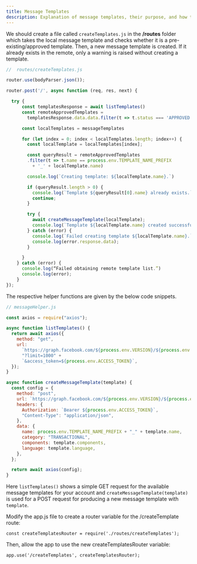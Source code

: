 ```yaml
---
title: Message Templates
description: Explanation of message templates, their purpose, and how to create them.
---
```


We should create a file called `createTemplates.js` in the **/routes** folder which takes the local message template and checks whether it is a pre-existing/approved template. Then, a new message template is created. If it already exists in the remote, only a warning is raised without creating a template.

```js
//  routes/createTemplates.js

router.use(bodyParser.json());

router.post('/', async function (req, res, next) {

  try {
      const templatesResponse = await listTemplates()
      const remoteApprovedTemplates =
        templatesResponse.data.data.filter(t => t.status === 'APPROVED');

      const localTemplates = messageTemplates

      for (let index = 0; index < localTemplates.length; index++) {
        const localTemplate = localTemplates[index];

        const queryResult = remoteApprovedTemplates
        .filter(t => t.name == process.env.TEMPLATE_NAME_PREFIX
          + '_' + localTemplate.name)

        console.log(`Creating template: ${localTemplate.name}.`)

        if (queryResult.length > 0) {
          console.log(`Template ${queryResult[0].name} already exists.`)
          continue;
        }

        try {
          await createMessageTemplate(localTemplate);
          console.log(`Template ${localTemplate.name} created successfully.`)
        } catch (error) {
          console.log(`Failed creating template ${localTemplate.name}.`)
          console.log(error.response.data);
        }

      }
    } catch (error) {
      console.log(“Failed obtaining remote template list.”)
      console.log(error);
    }
});


```

The respective helper functions are given by the below code snippets.

```js
// messageHelper.js

const axios = require("axios");

async function listTemplates() {
  return await axios({
    method: "get",
    url:
      `https://graph.facebook.com/${process.env.VERSION}/${process.env.BUSINESS_ACCOUNT_ID}/message_templates` +
      "?limit=1000" +
      `&access_token=${process.env.ACCESS_TOKEN}`,
  });
}

async function createMessageTemplate(template) {
  const config = {
    method: "post",
    url: `https://graph.facebook.com/${process.env.VERSION}/${process.env.BUSINESS_ACCOUNT_ID}/message_templates`,
    headers: {
      Authorization: `Bearer ${process.env.ACCESS_TOKEN}`,
      "Content-Type": "application/json",
    },
    data: {
      name: process.env.TEMPLATE_NAME_PREFIX + "_" + template.name,
      category: "TRANSACTIONAL",
      components: template.components,
      language: template.language,
    },
  };

  return await axios(config);
}
```

Here `listTemplates()` shows a simple GET request for the available message templates for your account and `createMessageTemplate(template)` is used for a POST request for producing a new message template with `template`.

Modify the app.js file to create a router variable for the /createTemplate route:

`const createTemplatesRouter = require('./routes/createTemplates');`

Then, allow the app to use the new createTemplatesRouter variable:

`app.use('/createTemplates', createTemplatesRouter);`
